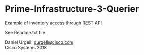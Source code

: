 # Prime-Infrastructure-3-Querier
Example of inventory access through REST API

See Readme.txt file

Daniel Urgell: durgell@cisco.com  
Cisco Systems 2018
